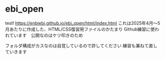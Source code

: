 # ebi_open
test!
https://enbiebi.github.io/ebi_open/html/index.html
これは2025年4月～5月あたりに作成した、HTML/CSS復習用ファイルのかたまり
Github練習に使われています　公開なのはケツ叩きのため

フォルダ構成がカスなのは自覚しているので許してください
練習も兼ねて直していきます
